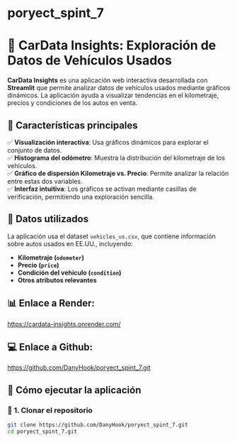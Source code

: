 # poryect_spint_7
# 🚗 CarData Insights: Exploración de Datos de Vehículos Usados

**CarData Insights** es una aplicación web interactiva desarrollada con **Streamlit** que permite analizar datos de vehículos usados mediante gráficos dinámicos. La aplicación ayuda a visualizar tendencias en el kilometraje, precios y condiciones de los autos en venta.

## 🌟 Características principales
✅ **Visualización interactiva**: Usa gráficos dinámicos para explorar el conjunto de datos.  
✅ **Histograma del odómetro**: Muestra la distribución del kilometraje de los vehículos.  
✅ **Gráfico de dispersión Kilometraje vs. Precio**: Permite analizar la relación entre estas dos variables.  
✅ **Interfaz intuitiva**: Los gráficos se activan mediante casillas de verificación, permitiendo una exploración sencilla.  

## 📂 Datos utilizados
La aplicación usa el dataset `vehicles_us.csv`, que contiene información sobre autos usados en EE.UU., incluyendo:
- **Kilometraje (`odometer`)**
- **Precio (`price`)**
- **Condición del vehículo (`condition`)**
- **Otros atributos relevantes**

## 📊 Enlace a Render:
https://cardata-insights.onrender.com/
## 💻 Enlace a Github:
https://github.com/DanyHook/poryect_spint_7.git

## 🚀 Cómo ejecutar la aplicación
### 🔹 **1. Clonar el repositorio**
```bash
git clone https://github.com/DanyHook/poryect_spint_7.git
cd poryect_spint_7.git


